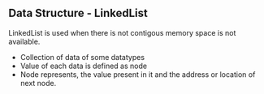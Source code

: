## Data Structure - LinkedList

LinkedList is used when there is not contigous memory space is not available.

- Collection of data of some datatypes
- Value of each data is defined as node
- Node represents, the value present in it and the address or location of next node.

```python
